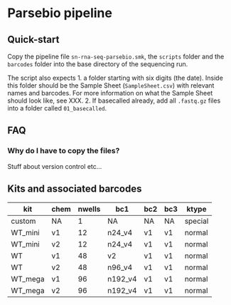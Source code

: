 # Parsebio pipeline

## Quick-start

Copy the pipeline file `sn-rna-seq-parsebio.smk`, the `scripts` folder and the `barcodes` folder into the base directory of the sequencing run.

The script also expects 
    1. a folder starting with six digits (the date). Inside this folder should be the Sample Sheet (`SampleSheet.csv`) with relevant names and barcodes. For more information on what the Sample Sheet should look like, see XXX. 
    2. If basecalled already, add all `.fastq.gz` files into a folder called `01_basecalled`.

## FAQ

### Why do I have to copy the files?
Stuff about version control etc...


## Kits and associated barcodes

| kit     | chem | nwells | bc1     | bc2 | bc3 | ktype   |
| ---     | ---  | ---    | ---     | --- | --- | ---     |
| custom  | NA   | 1      | NA      | NA  | NA  | special |
| WT_mini | v1   | 12     | n24_v4  | v1  | v1  | normal  |
| WT_mini | v2   | 12     | n24_v4  | v1  | v1  | normal  |
| WT      | v1   | 48     | v2      | v1  | v1  | normal  |
| WT      | v2   | 48     | n96_v4  | v1  | v1  | normal  |
| WT_mega | v1   | 96     | n192_v4 | v1  | v1  | normal  |
| WT_mega | v2   | 96     | n192_v4 | v1  | v1  | normal  |
